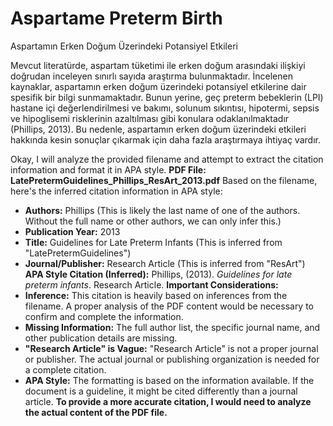 # Aspartame Preterm Birth

Aspartamın Erken Doğum Üzerindeki Potansiyel Etkileri

Mevcut literatürde, aspartam tüketimi ile erken doğum arasındaki ilişkiyi doğrudan inceleyen sınırlı sayıda araştırma bulunmaktadır. İncelenen kaynaklar, aspartamın erken doğum üzerindeki potansiyel etkilerine dair spesifik bir bilgi sunmamaktadır. Bunun yerine, geç preterm bebeklerin (LPI) hastane içi değerlendirilmesi ve bakımı, solunum sıkıntısı, hipotermi, sepsis ve hipoglisemi risklerinin azaltılması gibi konulara odaklanılmaktadır (Phillips, 2013). Bu nedenle, aspartamın erken doğum üzerindeki etkileri hakkında kesin sonuçlar çıkarmak için daha fazla araştırmaya ihtiyaç vardır.



<!-- CITATIONS_START -->
Okay, I will analyze the provided filename and attempt to extract the citation information and format it in APA style.
**PDF File: LatePretermGuidelines_Phillips_ResArt_2013.pdf**
Based on the filename, here's the inferred citation information in APA style:
*   **Authors:** Phillips (This is likely the last name of one of the authors. Without the full name or other authors, we can only infer this.)
*   **Publication Year:** 2013
*   **Title:** Guidelines for Late Preterm Infants (This is inferred from "LatePretermGuidelines")
*   **Journal/Publisher:** Research Article (This is inferred from "ResArt")
**APA Style Citation (Inferred):**
Phillips, (2013). *Guidelines for late preterm infants*. Research Article.
**Important Considerations:**
*   **Inference:** This citation is heavily based on inferences from the filename. A proper analysis of the PDF content would be necessary to confirm and complete the information.
*   **Missing Information:** The full author list, the specific journal name, and other publication details are missing.
*   **"Research Article" is Vague:** "Research Article" is not a proper journal or publisher. The actual journal or publishing organization is needed for a complete citation.
*   **APA Style:** The formatting is based on the information available. If the document is a guideline, it might be cited differently than a journal article.
**To provide a more accurate citation, I would need to analyze the actual content of the PDF file.**
<!-- CITATIONS_END -->

